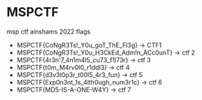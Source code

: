 # MSPCTF
msp ctf ainshams 2022
flags
+ MSPCTF{CoNgR3Ts!_Y0u_goT_ThE_Fl3g} -> CTF1
+ MSPCTF{CoNgR3Ts!_Y0u_H3CkEd_Adm!n_ACc0unT} -> ctf 2
+ MSPCTF{4r3n'7_4n1m4l5_cu73_f1l73r} -> ctf 3 
+ MSPCTF{t0m_M4rv0l0_r1ddl3} -> ctf 4
+ MSPCTF{d3v3l0p3r_t00l5_4r3_fun} -> ctf 5
+ MSPCTF{Exp0n3nt_1s_4lth0ugh_num3r1c} -> ctf 6
+ MSPCTF{MD5-IS-A-ONE-W4Y} -> ctf 7